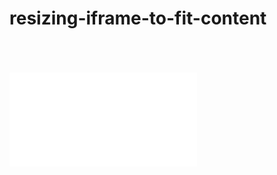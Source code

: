 # resizing-iframe-to-fit-content
<br>
<script><br>
  function resizeIframe(obj) {<br>
    obj.style.height = obj.contentWindow.document.documentElement.scrollHeight + 'px';<br>
  }<br>
</script>

<br>
<br>

<iframe src="..." frameborder="0" scrolling="no" onload="resizeIframe(this)" />
